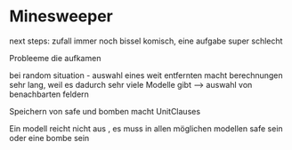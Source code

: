 # Minesweeper

next steps: zufall immer noch bissel komisch, eine aufgabe super schlecht
		
	
		
Probleeme die aufkamen


bei random situation
	- auswahl eines weit entfernten macht berechnungen sehr lang, weil es dadurch sehr viele Modelle gibt
	--> auswahl von benachbarten feldern 
	
Speichern von safe und bomben macht UnitClauses

Ein modell reicht nicht aus , es muss in allen möglichen modellen safe sein oder eine bombe sein 